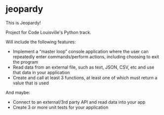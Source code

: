 # jeopardy
This is Jeopardy!

Project for Code Louisville's Python track.

Will include the following features:
* Implement a “master loop” console application where the user can repeatedly enter commands/perform actions, including choosing to exit the program
* Read data from an external file, such as text, JSON, CSV, etc and use that data in your application
* Create and call at least 3 functions, at least one of which must return a value that is used

And maybe:
* Connect to an external/3rd party API and read data into your app
* Create 3 or more unit tests for your application

